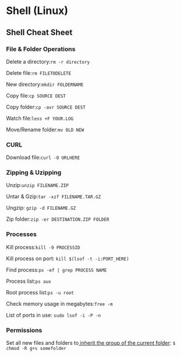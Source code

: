 # Shell (Linux)

## Shell Cheat Sheet

### File & Folder Operations

Delete a directory:`rm -r directory`

Delete file:`rm FILETODELETE`

New directory:`mkdir FOLDERNAME`

Copy file:`cp SOURCE DEST`

Copy folder:`cp -avr SOURCE DEST`

Watch file:`less +F YOUR.LOG`

Move/Rename folder:`mv OLD NEW`

### CURL

Download file:`curl -O URLHERE`

### Zipping & Uzipping

Unzip:`unzip FILENAME.ZIP`

Untar & Gzip:`tar -xzf FILENAME.TAR.GZ`

Ungzip: `gzip -d FILENAME.GZ`

Zip folder:`zip -er DESTINATION.ZIP FOLDER`

### Processes

Kill process:`kill -9 PROCESSID`

Kill process on port: `kill $(lsof -t -i:PORT_HERE)`

Find process:`ps -ef | grep PROCESS NAME`

Process list:`ps aux`

Root process list:`ps -u root`

Check memory usage in megabytes:`free -m`

List of ports in use: `sudo lsof -i -P -n`

### Permissions

Set all new files and folders to[ inherit the group of the current folder](https://unix.stackexchange.com/a/401751): `$ chmod -R g+s somefolder`
